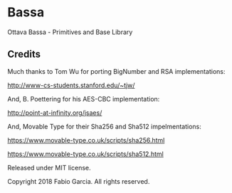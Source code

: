 # Bassa
Ottava Bassa - Primitives and Base Library

## Credits
Much thanks to Tom Wu for porting BigNumber and RSA implementations:

http://www-cs-students.stanford.edu/~tjw/

And, B. Poettering for his AES-CBC implementation:

http://point-at-infinity.org/jsaes/

And, Movable Type for their Sha256 and Sha512 impelmentations:

https://www.movable-type.co.uk/scripts/sha256.html

https://www.movable-type.co.uk/scripts/sha512.html

Released under MIT license.

Copyright 2018 Fabio Garcia.
All rights reserved.
